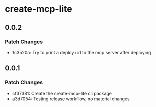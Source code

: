 # create-mcp-lite

## 0.0.2

### Patch Changes

- 1c3520a: Try to print a deploy url to the mcp server after deploying

## 0.0.1

### Patch Changes

- cf37381: Create the create-mcp-lite cli package
- a3d7054: Testing release workflow, no material changes
